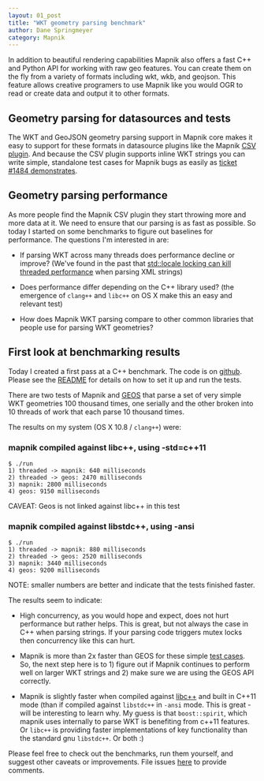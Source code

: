 ```yaml
---
layout: 01_post
title: "WKT geometry parsing benchmark"
author: Dane Springmeyer
category: Mapnik
---
```


In addition to beautiful rendering capabilities Mapnik also offers a fast C++ and Python API for working with raw geo features. You can create them on the fly from a variety of formats including wkt, wkb, and geojson. This feature allows creative programers to use Mapnik like you would OGR to read or create data and output it to other formats.

<script src="https://gist.github.com/springmeyer/5423500.js"></script>

## Geometry parsing for datasources and tests

The WKT and GeoJSON geometry parsing support in Mapnik core makes it easy to support for these formats in datasource plugins like the Mapnik [CSV plugin](https://github.com/mapnik/mapnik/wiki/CSV-Plugin). And because the CSV plugin supports inline WKT strings you can write simple, standalone test cases for Mapnik bugs as easily as [ticket #1484 demonstrates](https://github.com/mapnik/mapnik/issues/1484).

## Geometry parsing performance

As more people find the Mapnik CSV plugin they start throwing more and more data at it. We need to ensure that our parsing is as fast as possible. So today I started on some benchmarks to figure out baselines for performance. The questions I'm interested in are:

 - If parsing WKT across many threads does performance decline or improve? (We've found in the past that [std::locale locking can kill threaded performance](http://mapnik.org/news/2012/04/06/faster-map-loading) when parsing XML strings)

 - Does performance differ depending on the C++ library used? (the emergence of `clang++` and `libc++` on OS X make this an easy and relevant test)

 - How does Mapnik WKT parsing compare to other common libraries that people use for parsing WKT geometries?


## First look at benchmarking results

Today I created a first pass at a C++ benchmark. The code is on [github](https://github.com/springmeyer/wkt-parsing-benchmark). Please see the [README](https://github.com/springmeyer/wkt-parsing-benchmark/blob/master/README.md) for details on how to set it up and run the tests.

There are two tests of Mapnik and [GEOS](http://trac.osgeo.org/geos/) that parse a set of very simple WKT geometries 100 thousand times, one serially and the other broken into 10 threads of work that each parse 10 thousand times.

The results on my system (OS X 10.8 / `clang++`) were:

### mapnik compiled against libc++, using -std=c++11

    $ ./run
    1) threaded -> mapnik: 640 milliseconds
    2) threaded -> geos: 2470 milliseconds
    3) mapnik: 2800 milliseconds
    4) geos: 9150 milliseconds

CAVEAT: Geos is not linked against libc++ in this test

### mapnik compiled against libstdc++, using -ansi

    $ ./run
    1) threaded -> mapnik: 880 milliseconds
    2) threaded -> geos: 2520 milliseconds
    3) mapnik: 3440 milliseconds
    4) geos: 9200 milliseconds

NOTE: smaller numbers are better and indicate that the tests finished faster.

The results seem to indicate:

 - High concurrency, as you would hope and expect, does not hurt performance but rather helps. This is great, but not always the case in C++ when parsing strings. If your parsing code triggers mutex locks then concurrency like this can hurt.
 
 - Mapnik is more than 2x faster than GEOS for these simple [test cases](https://github.com/springmeyer/wkt-parsing-benchmark/blob/master/cases/wkt.csv). So, the next step here is to 1) figure out if Mapnik continues to perform well on larger WKT strings and 2) make sure we are using the GEOS API correctly.
 
 - Mapnik is slightly faster when compiled against [libc++](http://libcxx.llvm.org/) and built in C++11 mode (than if compiled against `libstdc++` in `-ansi` mode. This is great - will be interesting to learn why. My guess is that `boost::spirit`, which mapnik uses internally to parse WKT is benefiting from c++11 features. Or `libc++` is providing faster implementations of key functionality than the standard gnu `libstdc++`. Or both :)


Please feel free to check out the benchmarks, run them yourself, and suggest other caveats or improvements. File issues [here](https://github.com/springmeyer/wkt-parsing-benchmark/issues) to provide comments.
